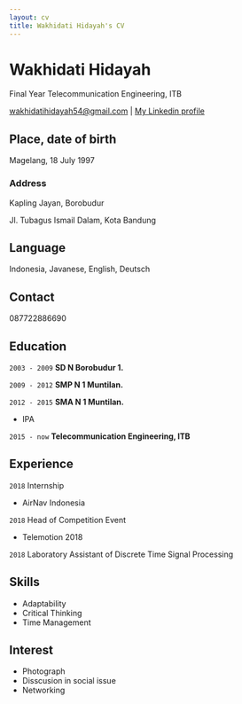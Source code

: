 ```yaml
---
layout: cv
title: Wakhidati Hidayah's CV
---
```

# Wakhidati Hidayah
Final Year Telecommunication Engineering, ITB

<div id="wakhidtaihidayah54@gmail.com">
<a href="wakhidatihidayah54@gmail.com">wakhidatihidayah54@gmail.com</a>
| <a href="https://www.linkedin.com/in/wakhidati-hidayah-b9953713a/">My Linkedin profile</a>
</div>


## Place, date of birth

Magelang, 18 July 1997

### Address

Kapling Jayan, Borobudur 

Jl. Tubagus Ismail Dalam, Kota Bandung

## Language

Indonesia, Javanese, English, Deutsch

## Contact

087722886690

## Education

`2003 - 2009`
__SD N Borobudur 1.__

`2009 - 2012`
__SMP N 1 Muntilan.__

`2012 - 2015`
__SMA N 1 Muntilan.__
- IPA

`2015 - now`
__Telecommunication Engineering, ITB__


## Experience

`2018`
Internship
- AirNav Indonesia

`2018`
Head of Competition Event 
- Telemotion 2018

`2018`
Laboratory Assistant of Discrete Time Signal Processing

## Skills
- Adaptability
- Critical Thinking
- Time Management

## Interest
- Photograph
- Disscusion in social issue
- Networking





